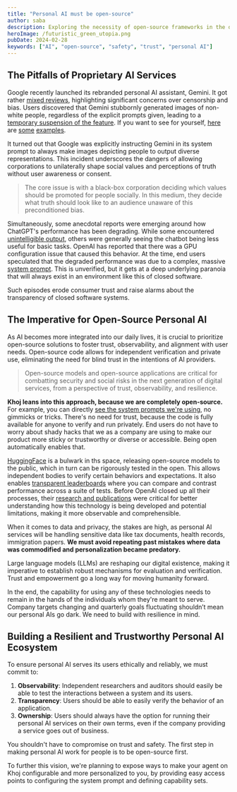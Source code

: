 ```yaml
---
title: "Personal AI must be open-source"
author: saba
description: Exploring the necessity of open-source frameworks in the development of personal AI to ensure trust, transparency, and user empowerment.
heroImage: /futuristic_green_utopia.png
pubDate: 2024-02-28
keywords: ["AI", "open-source", "safety", "trust", "personal AI"]
---
```


## The Pitfalls of Proprietary AI Services
Google recently launched its rebranded personal AI assistant, Gemini. It got rather [mixed reviews](https://twitter.com/mjuric/status/1761981816125469064), highlighting significant concerns over censorship and bias. Users discovered that Gemini stubbornly generated images of non-white people, regardless of the explicit prompts given, leading to a [temporary suspension of the feature](https://web.archive.org/web/20240226020752/https://blog.google/products/gemini/gemini-image-generation-issue/). If you want to see for yourself, [here](https://twitter.com/debarghya_das/status/1759786243519615169) are [some](https://twitter.com/iamyesyouareno/status/1760350903511449717) [examples](https://twitter.com/yishan/status/176085921487513216).

It turned out that Google was explicitly instructing Gemini in its system prompt to always make images depicting people to output diverse representations. This incident underscores the dangers of allowing corporations to unilaterally shape social values and perceptions of truth without user awareness or consent.

> The core issue is with a black-box corporation deciding which values should be promoted for people socially. In this medium, they decide what truth should look like to an audience unaware of this preconditioned bias.

Simultaneously, some anecdotal reports were emerging around how ChatGPT's performance has been degrading. While some encountered [unintelligible output](http://web.archive.org/web/20240228160957/https://arstechnica.com/information-technology/2024/02/chatgpt-alarms-users-by-spitting-out-shakespearean-nonsense-and-rambling/), others were generally seeing the chatbot being less useful for basic tasks. OpenAI has reported that there was a GPU configuration issue that caused this behavior. At the time, end users speculated that the degraded performance was due to a complex, massive [system prompt](https://twitter.com/dylan522p/status/1755086111397863777). This is unverified, but it gets at a deep underlying paranoia that will always exist in an environment like this of closed software.

Such episodes erode consumer trust and raise alarms about the transparency of closed software systems.

## The Imperative for Open-Source Personal AI

As AI becomes more integrated into our daily lives, it is crucial to prioritize open-source solutions to foster trust, observability, and alignment with user needs. Open-source code allows for independent verification and private use, eliminating the need for blind trust in the intentions of AI providers.

> Open-source models and open-source applications are critical for combatting security and social risks in the next generation of digital services, from a perspective of trust, observability, and resilience.

**Khoj leans into this approach, because we are completely open-source.** For example, you can directly [see the system prompts we're using](https://github.com/khoj-ai/khoj/blob/master/src/khoj/processor/conversation/prompts.py#L5), no gimmicks or tricks. There's no need for trust, because the code is fully available for anyone to verify and run privately. End users do not have to worry about shady hacks that we as a company are using to make our product more sticky or trustworthy or diverse or accessible. Being open automatically enables that.

[HuggingFace](https://huggingface.co/) is a bulwark in ths space, releasing open-source models to the public, which in turn can be rigorously tested in the open. This allows independent bodies to verify certain behaviors and expectations. It also enables [transparent leaderboards](https://huggingface.co/spaces/HuggingFaceH4/open_llm_leaderboard) where you can compare and contrast performance across a suite of tests. Before OpenAI closed up all their processes, their [research and publications](https://openai.com/research) were critical for better understanding how this technology is being developed and potential limitations, making it more observable and comprehensible.

When it comes to data and privacy, the stakes are high, as personal AI services will be handling sensitive data like tax documents, health records, immigration papers. **We must avoid repeating past mistakes where data was commodified and personalization became predatory.**

Large language models (LLMs) are reshaping our digital existence, making it imperative to establish robust mechanisms for evaluation and verification. Trust and empowerment go a long way for moving humanity forward. 

In the end, the capability for using any of these technologies needs to remain in the hands of the individuals whom they're meant to serve. Company targets changing and quarterly goals fluctuating shouldn’t mean our personal AIs go dark. We need to build with resilience in mind.

## Building a Resilient and Trustworthy Personal AI Ecosystem

To ensure personal AI serves its users ethically and reliably, we must commit to:

1. **Observability**: Independent researchers and auditors should easily be able to test the interactions between a system and its users.
2. **Transparency**: Users should be able to easily verify the behavior of an application.
3. **Ownership**: Users should always have the option for running their personal AI services on their own terms, even if the company providing a service goes out of business.

You shouldn't have to compromise on trust and safety. The first step in making personal AI work for people is to be open-source first.

To further this vision, we're planning to expose ways to make your agent on Khoj configurable and more personalized to you, by providing easy access points to configuring the system prompt and defining capability sets.
